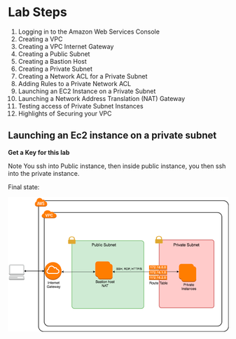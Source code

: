 # Lab Steps

1. Logging in to the Amazon Web Services Console
2. Creating a VPC
3. Creating a VPC Internet Gateway
4. Creating a Public Subnet
5. Creating a Bastion Host
6. Creating a Private Subnet
7. Creating a Network ACL for a Private Subnet
8. Adding Rules to a Private Network ACL
9. Launching an EC2 Instance on a Private Subnet
10. Launching a Network Address Translation (NAT) Gateway
11. Testing access of Private Subnet Instances
12. Highlights of Securing your VPC


## Launching an Ec2 instance on a private subnet

**Get a Key for this lab**

Note You ssh into Public instance, then inside public instance, you then ssh into the private instance.

Final state:

![After Connection](images/AWS_VPC.png)